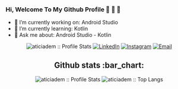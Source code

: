 
### Hi, Welcome To My Github Profile 👋 👋 👋

- 🔭 I’m currently working on: Android Studio
- 🌱 I’m currently learning: Kotlin
- 💬 Ask me about: Android Studio - Kotlin


<p align="center">
<img src="https://komarev.com/ghpvc/?username=aticiadem&color=green" alt="aticiadem :: Profile Stats"></a>
<a href="https://www.linkedin.com/in/adematici/" target="_blank"><img alt="LinkedIn" src="https://img.shields.io/badge/LinkedIn-@adematici-blue?style=flat&logo=linkedin"></a>
<a href="https://www.instagram.com/adematiciii/"><img alt="Instagram" src="https://img.shields.io/badge/Instagram-adematiciii-black?style=flat-square&logo=instagram"></a>
<a href="mailto:adematicis41@gmail.com"><img alt="Email" src="https://img.shields.io/badge/Email-adematicis41@gmail.com-blue?style=flat&logo=gmail"></a>
</p>


<h2 align="center">Github stats :bar_chart:</h2>
<p align="center">
  <img src="https://github-readme-stats.vercel.app/api?username=AnhellO&show_icons=true&theme=synthwave" alt="aticiadem :: Profile Stats" />
  <img src="https://github-readme-stats.vercel.app/api/top-langs/?username=aticiadem&langs_count=10&theme=tokyonight&layout=compact" alt="aticiadem :: Top Langs" />
</p>
